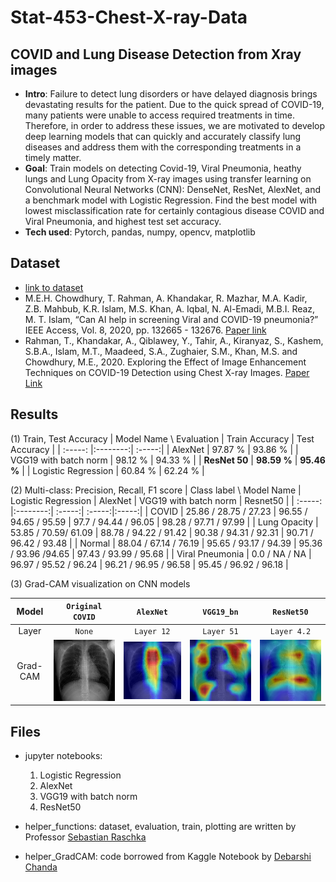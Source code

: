 # Stat-453-Chest-X-ray-Data

## COVID and Lung Disease Detection from Xray images
- **Intro**: Failure to detect lung disorders or have delayed diagnosis brings devastating results for the patient. Due to the quick spread of COVID-19, many patients were unable to access required treatments in time. Therefore, in order to address these issues, we are motivated to develop deep learning models that can quickly and accurately classify lung diseases and address them with the corresponding treatments in a timely matter.
- **Goal**: Train models on detecting Covid-19, Viral Pneumonia, heathy lungs and Lung Opacity from X-ray images using transfer learning on Convolutional Neural Networks (CNN): DenseNet, ResNet, AlexNet, and a benchmark model with Logistic Regression. Find the best model with lowest misclassification rate for certainly contagious disease COVID and Viral Pneumonia, and highest test set accuracy.
- **Tech used**: Pytorch, pandas, numpy, opencv, matplotlib<br>

## Dataset
- [link to dataset](https://www.kaggle.com/tawsifurrahman/covid19-radiography-database)
- M.E.H. Chowdhury, T. Rahman, A. Khandakar, R. Mazhar, M.A. Kadir, Z.B. Mahbub, K.R. Islam, M.S. Khan, A. Iqbal, N. Al-Emadi, M.B.I. Reaz, M. T. Islam, “Can AI help in screening Viral and COVID-19 pneumonia?” IEEE Access, Vol. 8, 2020, pp. 132665 - 132676. [Paper link](https://ieeexplore.ieee.org/document/9144185)
- Rahman, T., Khandakar, A., Qiblawey, Y., Tahir, A., Kiranyaz, S., Kashem, S.B.A., Islam, M.T., Maadeed, S.A., Zughaier, S.M., Khan, M.S. and Chowdhury, M.E., 2020. Exploring the Effect of Image Enhancement Techniques on COVID-19 Detection using Chest X-ray Images. [Paper Link](https://www.sciencedirect.com/science/article/pii/S001048252100113X?via%3Dihub)

## Results
(1) Train, Test Accuracy
| Model Name \ Evaluation | Train Accuracy | Test Accuracy |
| :-----: |:--------:| :-----:| 
| AlexNet |  97.87 % |  93.86 %  |
| VGG19 with batch norm | 98.12 % | 94.33 % | 
| **ResNet 50** |  **98.59 %** |  **95.46 %** | 
| Logistic Regression | 60.84 %  | 62.24 % |

(2) Multi-class: Precision, Recall, F1 score
| Class label \ Model Name | Logistic Regression | AlexNet | VGG19 with batch norm | Resnet50 | 
| :-----: |:--------:| :-----:| :-----:|:-----:|
| COVID | 25.86 / 28.75 / 27.23  | 96.55 / 94.65 / 95.59  | 97.7 / 94.44 / 96.05 | 98.28 / 97.71 / 97.99 | 
| Lung Opacity | 53.85 / 70.59/ 61.09 | 88.78 / 94.22 / 91.42 | 90.38 / 94.31 / 92.31 | 90.71 / 96.42 / 93.48 | 
| Normal | 88.04 / 67.14 / 76.19  | 95.65 / 93.17 / 94.39  | 95.36 / 93.96 /94.65 | 97.43 / 93.99 / 95.68 | 
| Viral Pneumonia | 0.0 / NA / NA  | 96.97 / 95.52 / 96.24  | 96.21 / 96.95 / 96.58 | 95.45 / 96.92 / 96.18 | 

(3) 
Grad-CAM visualization on CNN models

|            Model             |                    ```Original COVID```                    |                     ```AlexNet```                     |                     ```VGG19_bn```                     |        ```ResNet50```   |           
| :--------------------------: | :---------------------------------------------------: | :-------------------------------------------------: | :----------------------------------------------------: | :---------------------------------------------------: |
|            Layer             |                     ```None```                      |                   ```Layer 12```                    |                     ```Layer 51```                     |   ```Layer 4.2```                      |
| Grad-CAM | ![](gradcam_images/COVID-121.png) | ![](gradcam_images/cam_COVID-121_Alexnet_oldnorm.jpg) | ![](gradcam_images/cam_COVID-121_VGG19_oldnorm.jpg) | ![](gradcam_images/cam_COVID-121_ResNet50_oldnorm.jpg) |

## Files
- jupyter notebooks:
  1. Logistic Regression 
  2. AlexNet 
  3. VGG19 with batch norm
  4. ResNet50

- helper_functions: dataset, evaluation, train, plotting are written by Professor [Sebastian Raschka](https://github.com/rasbt/stat453-deep-learning-ss21/tree/main/L13/code)
- helper_GradCAM: code borrowed from Kaggle Notebook by [Debarshi Chanda](https://www.kaggle.com/debarshichanda/gradcam-visualize-your-cnn) 
